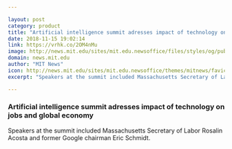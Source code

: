 ```yaml
---

layout: post
category: product
title: "Artificial intelligence summit adresses impact of technology on jobs and global economy"
date: 2018-11-15 19:02:14
link: https://vrhk.co/2OM4nMu
image: http://news.mit.edu/sites/mit.edu.newsoffice/files/styles/og/public/images/2018/CSAIL-AI-Conference-2018-keynote-Acosta-MIT-00.jpg
domain: news.mit.edu
author: "MIT News"
icon: http://news.mit.edu/sites/mit.edu.newsoffice/themes/mitnews/favicon.ico
excerpt: "Speakers at the summit included Massachusetts Secretary of Labor Rosalin Acosta and former Google chairman Eric Schmidt."

---
```


### Artificial intelligence summit adresses impact of technology on jobs and global economy

Speakers at the summit included Massachusetts Secretary of Labor Rosalin Acosta and former Google chairman Eric Schmidt.